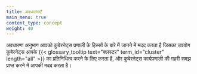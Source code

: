 ```yaml
---
title: अवधारणाएँ
main_menu: true
content_type: concept
weight: 40
---
```


<!-- overview -->

अवधारणा अनुभाग आपको कुबेरनेट्स प्रणाली के हिस्सों के बारे में जानने में मदद करता है जिसका उपयोग कुबेरनेट्स आपके {{< glossary_tooltip text="क्लस्टर" term_id="cluster" length="all" >}} का प्रतिनिधित्व करने के लिए करता है, और कुबेरनेट्स कार्यप्रणाली की गहरी समझ प्राप्त करने में आपकी मदद करता है।

<!-- body -->
